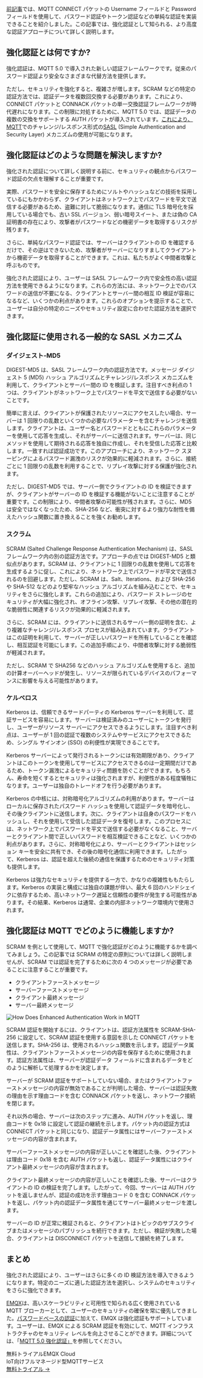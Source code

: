 [前記事](https://www.emqx.com/ja/blog/securing-mqtt-with-username-and-password-authentication)では、MQTT CONNECT パケットの Username フィールドと Password フィールドを使用して、パスワード認証やトークン認証などの単純な認証を実装できることを紹介しました。この記事では、強化認証として知られる、より高度な認証アプローチについて詳しく説明します。

## 強化認証とは何ですか?

強化認証は、MQTT 5.0 で導入された新しい認証フレームワークです。従来のパスワード認証より安全なさまざまな代替方法を提供します。

ただし、セキュリティを強化すると、複雑さが増します。SCRAM などの特定の認証方法では、認証データを複数回交換する必要があります。これにより、CONNECT パケットと CONNACK パケットの単一交換認証フレームワークが時代遅れになります。この制限に対処するために、MQTT 5.0 では、認証データの複数の交換をサポートする AUTH パケットが導入されています。[これにより、 MQTT](https://www.emqx.com/ja/blog/the-easiest-guide-to-getting-started-with-mqtt)でのチャレンジ/レスポンス形式の[SASL](https://en.wikipedia.org/wiki/Simple_Authentication_and_Security_Layer) (Simple Authentication and Security Layer) メカニズムの使用が可能になります。

## 強化認証はどのような問題を解決しますか?

強化された認証について詳しく説明する前に、セキュリティの観点からパスワード認証の欠点を理解することが重要です。

実際、パスワードを安全に保存するためにソルトやハッシュなどの技術を採用しているにもかかわらず、クライアントはネットワーク上でパスワードを平文で送信する必要があるため、盗難に対して脆弱になります。通信に TLS 暗号化を採用している場合でも、古い SSL バージョン、弱い暗号スイート、または偽の CA 証明書の存在により、攻撃者がパスワードなどの機密データを取得するリスクが残ります。

さらに、単純なパスワード認証では、サーバーはクライアントの ID を確認するだけで、その逆はできないため、攻撃者がサーバーになりすましてクライアントから機密データを取得することができます。これは、私たちがよく中間者攻撃と呼ぶものです。

強化された認証により、ユーザーは SASL フレームワーク内で安全性の高い認証方法を使用できるようになります。これらの方法には、ネットワーク上でのパスワードの送信が不要になる、クライアントとサーバー間の相互 ID 検証が容易になるなど、いくつかの利点があります。これらのオプションを提示することで、ユーザーは自分の特定のニーズやセキュリティ設定に合わせた認証方法を選択できます。

## 強化認証に使用される一般的な SASL メカニズム

### ダイジェスト-MD5

DIGEST-MD5 は、SASL フレームワーク内の認証方法です。メッセージ ダイジェスト 5 (MD5) ハッシュ アルゴリズムとチャレンジ/レスポンス メカニズムを利用して、クライアントとサーバー間の ID を検証します。注目すべき利点の 1 つは、クライアントがネットワーク上でパスワードを平文で送信する必要がないことです。

簡単に言えば、クライアントが保護されたリソースにアクセスしたい場合、サーバーは 1 回限りの乱数といくつかの必要なパラメーターを含むチャレンジを送信します。クライアントは、ユーザー名とパスワードとともにこれらのパラメーターを使用して応答を生成し、それがサーバーに送信されます。サーバーは、同じメソッドを使用して期待される応答を独自に作成し、それを受信した応答と比較します。一致すれば認証成功です。このアプローチにより、ネットワーク スヌーピングによるパスワード漏洩のリスクが効果的に軽減されます。さらに、接続ごとに 1 回限りの乱数を利用することで、リプレイ攻撃に対する保護が強化されます。

ただし、DIGEST-MD5 では、サーバー側でクライアントの ID を検証できますが、クライアントがサーバーの ID を検証する機能がないことに注意することが重要です。この制限により、中間者攻撃の可能性が残されます。さらに、MD5 は安全ではなくなったため、SHA-256 など、衝突に対するより強力な耐性を備えたハッシュ関数に置き換えることを強くお勧めします。

### スクラム

SCRAM (Salted Challenge Response Authentication Mechanism) は、SASL フレームワーク内の別の認証方法です。アプローチの点では DIGEST-MD5 と類似点があります。SCRAM は、クライアントに 1 回限りの乱数を使用して応答を生成するように促し、これにより、ネットワーク上でパスワードが平文で送信されるのを回避します。ただし、SCRAM は、Salt、Iterations、および SHA-256 や SHA-512 などのより堅牢なハッシュ アルゴリズムを組み込むことで、セキュリティをさらに強化します。これらの追加により、パスワード ストレージのセキュリティが大幅に強化され、オフライン攻撃、リプレイ攻撃、その他の潜在的な脆弱性に関連するリスクが効果的に軽減されます。

さらに、SCRAM には、クライアントに送信されるサーバー側の証明を含む、より複雑なチャレンジ/レスポンス プロセスが組み込まれています。クライアントはこの証明を利用して、サーバーが正しいパスワードを所有していることを確認し、相互認証を可能にします。この追加手順により、中間者攻撃に対する脆弱性が軽減されます。

ただし、SCRAM で SHA256 などのハッシュ アルゴリズムを使用すると、追加の計算オーバーヘッドが発生し、リソースが限られているデバイスのパフォーマンスに影響を与える可能性があります。

### ケルベロス

Kerberos は、信頼できるサードパーティの Kerberos サーバーを利用して、認証サービスを容易にします。サーバーは検証済みのユーザーにトークンを発行し、ユーザーがリソース サーバーにアクセスできるようにします。注目すべき利点は、ユーザーが 1 回の認証で複数のシステムやサービスにアクセスできるため、シングル サインオン (SSO) の利便性が実現できることです。

Kerberos サーバーによって発行されるトークンには有効期限があり、クライアントはこのトークンを使用してサービスにアクセスできるのは一定期間だけであるため、トークン漏洩によるセキュリティ問題を防ぐことができます。もちろん、寿命を短くするとセキュリティは強化されますが、利便性がある程度犠牲になります。ユーザーは独自のトレードオフを行う必要があります。

Kerberos の中核には、対称暗号化アルゴリズムの利用があります。サーバーはローカルに保存されたパスワード ハッシュを使用して認証データを暗号化し、その後クライアントに送信します。次に、クライアントは自身のパスワードをハッシュし、それを使用して受信した認証データを復号します。このプロセスには、ネットワーク上でパスワードを平文で送信する必要がなくなること、サーバーとクライアント間で正しいパスワードを相互検証できることなど、いくつかの利点があります。さらに、対称暗号化により、サーバーとクライアントはセッション キーを安全に共有でき、その後の暗号化通信に利用できます。したがって、Kerberos は、認証を超えた後続の通信を保護するためのセキュリティ対策も提供します。

Kerberos は強力なセキュリティを提供する一方で、かなりの複雑性ももたらします。Kerberos の実装と構成には独自の課題が伴い、最大 6 回のハンドシェイクに依存するため、高いネットワーク遅延と信頼性の要件が発生する可能性があります。その結果、Kerberos は通常、企業の内部ネットワーク環境内で使用されます。

## 強化認証は MQTT でどのように機能しますか?

SCRAM を例として使用して、MQTT で強化認証がどのように機能するかを調べてみましょう。この記事では SCRAM の特定の原則については詳しく説明しませんが、SCRAM では認証を完了するために次の 4 つのメッセージが必要であることに注意することが重要です。

- クライアントファーストメッセージ
- サーバーファーストメッセージ
- クライアント最終メッセージ
- サーバー最終メッセージ

![How Does Enhanced Authentication Work in MQTT](https://assets.emqx.com/images/0e5a173ff8a357054f5f57aacec41bc6.png)

SCRAM 認証を開始するには、クライアントは、認証方法属性を SCRAM-SHA-256 に設定して、SCRAM 認証を使用する意図を示した CONNECT パケットを送信します。SHA-256 は、使用されるハッシュ関数を示します。認証データ属性は、クライアントファーストメッセージの内容を保存するために使用されます。認証方法属性は、サーバーが認証データ フィールドに含まれるデータをどのように解析して処理するかを決定します。

サーバーが SCRAM 認証をサポートしていない場合、またはクライアントファーストメッセージの内容が無効であることが判明した場合、サーバーは認証失敗の理由を示す理由コードを含む CONNACK パケットを返し、ネットワーク接続を閉じます。

それ以外の場合、サーバーは次のステップに進み、AUTH パケットを返し、理由コードを 0x18 に設定して認証の継続を示します。パケット内の認証方式は CONNECT パケットと同じになり、認証データ属性にはサーバーファーストメッセージの内容が含まれます。

サーバーファーストメッセージの内容が正しいことを確認した後、クライアントは理由コード 0x18 を含む AUTH パケットも返し、認証データ属性にはクライアント最終メッセージの内容が含まれます。

クライアント最終メッセージの内容が正しいことを確認した後、サーバーはクライアントの ID の検証を完了します。したがって、今回、サーバーは AUTH パケットを返しませんが、認証の成功を示す理由コード 0 を含む CONNACK パケットを返し、パケット内の認証データ属性を通じてサーバー最終メッセージを渡します。

サーバーの ID が正常に検証されると、クライアントはトピックのサブスクライブまたはメッセージのパブリッシュを続行できます。ただし、検証が失敗した場合、クライアントは DISCONNECT パケットを送信して接続を終了します。

## まとめ

強化された認証により、ユーザーはさらに多くの ID 検証方法を導入できるようになります。特定のニーズに適した認証方法を選択し、システムのセキュリティをさらに強化できます。

[EMQX](https://github.com/emqx/emqx)は、高いスケーラビリティと可用性で知られる広く使用されている MQTT ブローカーとして、ユーザーのセキュリティの確保を常に優先してきました。[パスワードベースの認証](https://docs.emqx.com/en/emqx/v5.0/access-control/authn/pwoverview.html)に加えて、EMQX は強化認証もサポートしています。ユーザーは、EMQX による SCRAM 認証を有効にして、MQTT インフラストラクチャのセキュリティ レベルを向上させることができます。詳細については、「[MQTT 5.0 強化認証」](https://docs.emqx.com/en/emqx/v5.0/access-control/authn/scram.html#configure-with-dashboard)を参照してください。



<section class="promotion">
    <div>
        無料トライアルEMQX Cloud
        <div class="is-size-14 is-text-normal has-text-weight-normal">IoT向けフルマネージド型MQTTサービス</div>
    </div>
    <a href="https://accounts.emqx.com/signup?continue=https://cloud-intl.emqx.com/console/deployments/0?oper=new" class="button is-gradient px-5">無料トライアル →</a>
</section>
